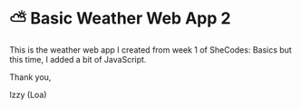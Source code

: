 # ⛅ Basic Weather Web App 2

This is the weather web app I created from week 1 of SheCodes: Basics but this time, I added a bit of JavaScript.

Thank you,

Izzy (Loa)
